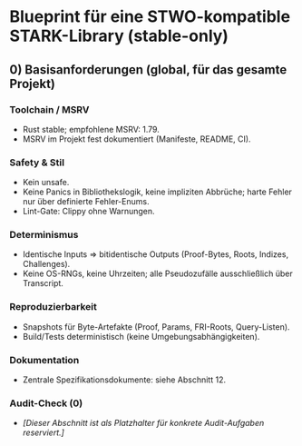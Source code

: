 # Blueprint für eine STWO-kompatible STARK-Library (stable-only)

## 0) Basisanforderungen (global, für das gesamte Projekt)

### Toolchain / MSRV

- Rust stable; empfohlene MSRV: 1.79.
- MSRV im Projekt fest dokumentiert (Manifeste, README, CI).

### Safety & Stil

- Kein unsafe.
- Keine Panics in Bibliothekslogik, keine impliziten Abbrüche; harte Fehler nur über definierte Fehler-Enums.
- Lint-Gate: Clippy ohne Warnungen.

### Determinismus

- Identische Inputs ⇒ bitidentische Outputs (Proof-Bytes, Roots, Indizes, Challenges).
- Keine OS-RNGs, keine Uhrzeiten; alle Pseudozufälle ausschließlich über Transcript.

### Reproduzierbarkeit

- Snapshots für Byte-Artefakte (Proof, Params, FRI-Roots, Query-Listen).
- Build/Tests deterministisch (keine Umgebungsabhängigkeiten).

### Dokumentation

- Zentrale Spezifikationsdokumente: siehe Abschnitt 12.

### Audit-Check (0)

- _[Dieser Abschnitt ist als Platzhalter für konkrete Audit-Aufgaben reserviert.]_
